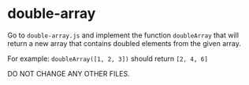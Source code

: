 # double-array

Go to `double-array.js` and implement the function `doubleArray` that will return a new array that contains doubled elements from the given array.

For example:
`doubleArray([1, 2, 3])` should return `[2, 4, 6]`

DO NOT CHANGE ANY OTHER FILES.
